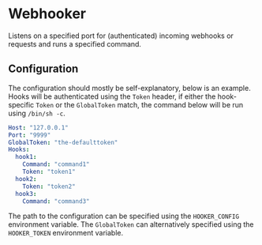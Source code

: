 # Webhooker

Listens on a specified port for (authenticated) incoming webhooks or requests
and runs a specified command.

## Configuration

The configuration should mostly be self-explanatory, below is an example. Hooks
will be authenticated using the `Token` header, if either the hook-specific
`Token` or the `GlobalToken` match, the command below will be run using 
`/bin/sh -c`. 

```yaml
Host: "127.0.0.1"
Port: "9999"
GlobalToken: "the-defaulttoken"
Hooks:
  hook1:
    Command: "command1"
    Token: "token1"
  hook2:
    Token: "token2"
  hook3:
    Command: "command3"
```

The path to the configuration can be specified using the `HOOKER_CONFIG`
environment variable. The `GlobalToken` can alternatively specified using the
`HOOKER_TOKEN` environment variable.

